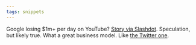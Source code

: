 ```yaml
---
tags: snippets
---
```


Google losing $1m+ per day on YouTube? [Story via Slashdot](http://news.slashdot.org/article.pl?sid=09/04/14/1630239). Speculation, but likely true. What a great business model. Like [the Twitter one](/blog/the-twitter-business-model).
